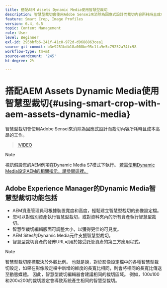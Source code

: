 ```yaml
---
title: 搭配AEM Assets Dynamic Media使用智慧型裁切
description: 智慧型裁切會使用Adobe Sensei來消除為回應式設計而裁切內容所耗時且成本高昂的工作。
feature: Smart Crop, Image Profiles
version: 6.4, 6.5
topic: Content Management
role: User
level: Beginner
exl-id: 295bbfb6-241f-41c0-972d-d9688863cea1
source-git-commit: b3e9251bdb18a008be95c1fa9e5c79252a74fc98
workflow-type: tm+mt
source-wordcount: '245'
ht-degree: 2%

---
```


# 搭配AEM Assets Dynamic Media使用智慧型裁切{#using-smart-crop-with-aem-assets-dynamic-media}

智慧型裁切會使用Adobe Sensei來消除為回應式設計而裁切內容所耗時且成本高昂的工作。

>[!VIDEO](https://video.tv.adobe.com/v/21519?quality=12&learn=on)

>[!NOTE]
>
>視訊假設您的AEM例項在Dynamic Media S7模式下執行。 [若需使用Dynamic Media設定AEM的相關指示，請參閱這裡。](https://helpx.adobe.com/tw/experience-manager/6-3/assets/using/config-dynamic-fp-14410.html)

## Adobe Experience Manager的Dynamic Media智慧型裁切功能包括

* AEM資產管理員可根據裝置寬度和高度，輕鬆建立智慧型裁切的影像設定檔。
* 您可以對個別資產執行智慧型裁切，或對資料夾內的所有資產執行智慧型裁切。
* 智慧型裁切編輯版面可調整大小，以獲得更佳的可見度。
* AEM Sites的Dynamic Media元件支援智慧型裁切。
* 智慧型裁切資產的發佈URL可用於接受託管資產的第三方應用程式。

>[!NOTE]
>
>智慧型裁切座標取決於外觀比例。 也就是說，對於影像設定檔中的各種智慧型裁切設定，如果在影像設定檔中新增的維度的長寬比相同，則會將相同的長寬比傳送至動態媒體。 因此，智慧型裁切編輯器會建議相同的裁切區域。 例如，100x100和200x200的裁切設定會導致系統產生相同的智慧型裁切。
